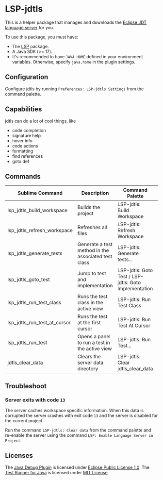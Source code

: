 # LSP-jdtls

This is a helper package that manages and downloads the [Eclipse JDT language server](https://projects.eclipse.org/projects/eclipse.jdt.ls) for you.

To use this package, you must have:

- The [LSP](https://packagecontrol.io/packages/LSP) package.
- A Java SDK (>= 17).
- It's recommended to have `JAVA_HOME` defined in your environment variables. Otherwise, specify `java.home` in the plugin settings.


## Configuration

Configure jdtls by running `Preferences: LSP-jdtls Settings` from the command palette.

## Capabilities

jdtls can do a lot of cool things, like

- code completion
- signature help
- hover info
- code actions
- formatting
- find references
- goto def

## Commands

| Sublime Command               | Description                                           | Command Palette                                       | Note       |
|-------------------------------|-------------------------------------------------------|-------------------------------------------------------|------------|
| lsp_jdtls_build_workspace     | Builds the project                                    | LSP-jdtls: Build Workspace                            | |
| lsp_jdtls_refresh_workspace   | Refreshes all files                                   | LSP-jdtls: Refresh Workspace                          | |
| lsp_jdtls_generate_tests      | Generate a test method in the associated test class   | LSP-jdtls: Generate tests...                          | |
| lsp_jdtls_goto_test           | Jump to test and implementation                       | LSP-jdtls: Goto Test / LSP-jdtls: Goto Implementation | |
| lsp_jdtls_run_test_class      | Runs the test class in the active view                | LSP-jdtls: Run Test Class                             | _(experimental)_ Requires [Debugger](https://github.com/daveleroy/sublime_debugger)|
| lsp_jdtls_run_test_at_cursor  | Runs the test at the first cursor                     | LSP-jdtls: Run Test At Cursor                         | _(experimental)_ Requires [Debugger](https://github.com/daveleroy/sublime_debugger)|
| lsp_jdtls_run_test            | Opens a panel to run a test in the active view        | LSP-jdtls: Run Test...                                | _(experimental)_ Requires [Debugger](https://github.com/daveleroy/sublime_debugger)|
| jdtls_clear_data              | Clears the server data directory                      | LSP-jdtls: Clear jdtls_clear_data                     | |

## Troubleshoot

### Server exits with code `13`
The server caches workspace specific information. When this data is corrupted the server crashes with exit code `13` and the server is disabled for the current project.

Run the command `LSP-jdtls: Clear data` from the command palette and re-enable the server using the command `LSP: Enable Language Server in Project`.

## Licenses

The [Java Debug Plugin](https://github.com/microsoft/java-debug) is licensed under [Eclipse Public License 1.0](https://github.com/Microsoft/java-debug/blob/master/LICENSE.txt).
The [Test Runner for Java](https://github.com/microsoft/vscode-java-test) is licensed under [MIT License](https://github.com/microsoft/vscode-java-test/blob/main/LICENSE.txt)

